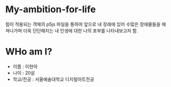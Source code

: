 # My-ambition-for-life
힘이 적용되는 객체의 p5js 파일을 통하여 앞으로 내 장래에 있어 수많은 장애물들을 헤쳐나가며 더욱 단단해지는 내 인생에 대한 나의 포부를 나타내보고자 함.
# WHo am I?
- 이름 : 이현아
- 나이 : 20살
- 학교/전공 : 서울예술대학교 디지털아트전공